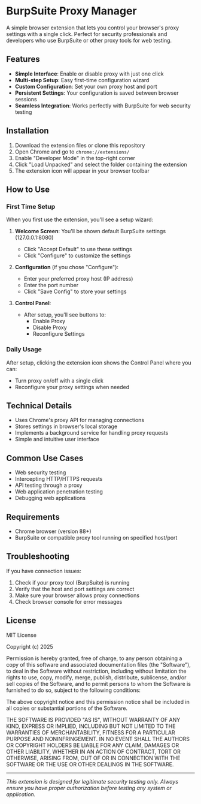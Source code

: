 # BurpSuite Proxy Manager

A simple browser extension that lets you control your browser's proxy settings with a single click. Perfect for security professionals and developers who use BurpSuite or other proxy tools for web testing.

## Features

- **Simple Interface**: Enable or disable proxy with just one click
- **Multi-step Setup**: Easy first-time configuration wizard
- **Custom Configuration**: Set your own proxy host and port
- **Persistent Settings**: Your configuration is saved between browser sessions
- **Seamless Integration**: Works perfectly with BurpSuite for web security testing

## Installation

1. Download the extension files or clone this repository
2. Open Chrome and go to `chrome://extensions/`
3. Enable "Developer Mode" in the top-right corner
4. Click "Load Unpacked" and select the folder containing the extension
5. The extension icon will appear in your browser toolbar

## How to Use

### First Time Setup

When you first use the extension, you'll see a setup wizard:

1. **Welcome Screen**: You'll be shown default BurpSuite settings (127.0.0.1:8080)

   - Click "Accept Default" to use these settings
   - Click "Configure" to customize the settings

2. **Configuration** (if you chose "Configure"):

   - Enter your preferred proxy host (IP address)
   - Enter the port number
   - Click "Save Config" to store your settings

3. **Control Panel**:
   - After setup, you'll see buttons to:
     - Enable Proxy
     - Disable Proxy
     - Reconfigure Settings

### Daily Usage

After setup, clicking the extension icon shows the Control Panel where you can:

- Turn proxy on/off with a single click
- Reconfigure your proxy settings when needed

## Technical Details

- Uses Chrome's proxy API for managing connections
- Stores settings in browser's local storage
- Implements a background service for handling proxy requests
- Simple and intuitive user interface

## Common Use Cases

- Web security testing
- Intercepting HTTP/HTTPS requests
- API testing through a proxy
- Web application penetration testing
- Debugging web applications

## Requirements

- Chrome browser (version 88+)
- BurpSuite or compatible proxy tool running on specified host/port

## Troubleshooting

If you have connection issues:

1. Check if your proxy tool (BurpSuite) is running
2. Verify that the host and port settings are correct
3. Make sure your browser allows proxy connections
4. Check browser console for error messages

## License

MIT License

Copyright (c) 2025

Permission is hereby granted, free of charge, to any person obtaining a copy
of this software and associated documentation files (the "Software"), to deal
in the Software without restriction, including without limitation the rights
to use, copy, modify, merge, publish, distribute, sublicense, and/or sell
copies of the Software, and to permit persons to whom the Software is
furnished to do so, subject to the following conditions:

The above copyright notice and this permission notice shall be included in all
copies or substantial portions of the Software.

THE SOFTWARE IS PROVIDED "AS IS", WITHOUT WARRANTY OF ANY KIND, EXPRESS OR
IMPLIED, INCLUDING BUT NOT LIMITED TO THE WARRANTIES OF MERCHANTABILITY,
FITNESS FOR A PARTICULAR PURPOSE AND NONINFRINGEMENT. IN NO EVENT SHALL THE
AUTHORS OR COPYRIGHT HOLDERS BE LIABLE FOR ANY CLAIM, DAMAGES OR OTHER
LIABILITY, WHETHER IN AN ACTION OF CONTRACT, TORT OR OTHERWISE, ARISING FROM,
OUT OF OR IN CONNECTION WITH THE SOFTWARE OR THE USE OR OTHER DEALINGS IN THE
SOFTWARE.

---

_This extension is designed for legitimate security testing only. Always ensure you have proper authorization before testing any system or application._
